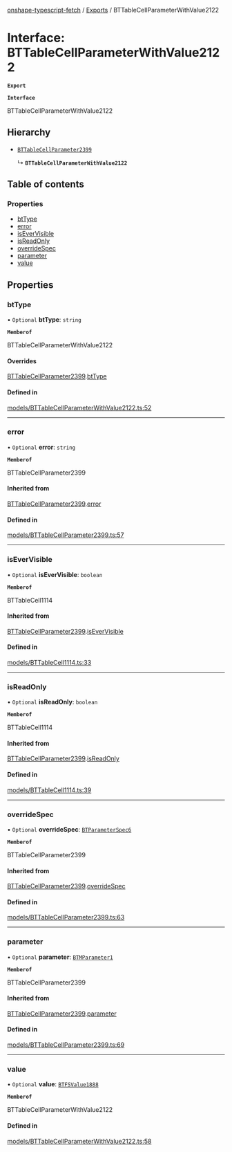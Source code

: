 [onshape-typescript-fetch](../README.md) / [Exports](../modules.md) / BTTableCellParameterWithValue2122

# Interface: BTTableCellParameterWithValue2122

**`Export`**

**`Interface`**

BTTableCellParameterWithValue2122

## Hierarchy

- [`BTTableCellParameter2399`](BTTableCellParameter2399.md)

  ↳ **`BTTableCellParameterWithValue2122`**

## Table of contents

### Properties

- [btType](BTTableCellParameterWithValue2122.md#bttype)
- [error](BTTableCellParameterWithValue2122.md#error)
- [isEverVisible](BTTableCellParameterWithValue2122.md#isevervisible)
- [isReadOnly](BTTableCellParameterWithValue2122.md#isreadonly)
- [overrideSpec](BTTableCellParameterWithValue2122.md#overridespec)
- [parameter](BTTableCellParameterWithValue2122.md#parameter)
- [value](BTTableCellParameterWithValue2122.md#value)

## Properties

### btType

• `Optional` **btType**: `string`

**`Memberof`**

BTTableCellParameterWithValue2122

#### Overrides

[BTTableCellParameter2399](BTTableCellParameter2399.md).[btType](BTTableCellParameter2399.md#bttype)

#### Defined in

[models/BTTableCellParameterWithValue2122.ts:52](https://github.com/toebes/onshape-typescript-fetch/blob/3e11ae1/models/BTTableCellParameterWithValue2122.ts#L52)

___

### error

• `Optional` **error**: `string`

**`Memberof`**

BTTableCellParameter2399

#### Inherited from

[BTTableCellParameter2399](BTTableCellParameter2399.md).[error](BTTableCellParameter2399.md#error)

#### Defined in

[models/BTTableCellParameter2399.ts:57](https://github.com/toebes/onshape-typescript-fetch/blob/3e11ae1/models/BTTableCellParameter2399.ts#L57)

___

### isEverVisible

• `Optional` **isEverVisible**: `boolean`

**`Memberof`**

BTTableCell1114

#### Inherited from

[BTTableCellParameter2399](BTTableCellParameter2399.md).[isEverVisible](BTTableCellParameter2399.md#isevervisible)

#### Defined in

[models/BTTableCell1114.ts:33](https://github.com/toebes/onshape-typescript-fetch/blob/3e11ae1/models/BTTableCell1114.ts#L33)

___

### isReadOnly

• `Optional` **isReadOnly**: `boolean`

**`Memberof`**

BTTableCell1114

#### Inherited from

[BTTableCellParameter2399](BTTableCellParameter2399.md).[isReadOnly](BTTableCellParameter2399.md#isreadonly)

#### Defined in

[models/BTTableCell1114.ts:39](https://github.com/toebes/onshape-typescript-fetch/blob/3e11ae1/models/BTTableCell1114.ts#L39)

___

### overrideSpec

• `Optional` **overrideSpec**: [`BTParameterSpec6`](BTParameterSpec6.md)

**`Memberof`**

BTTableCellParameter2399

#### Inherited from

[BTTableCellParameter2399](BTTableCellParameter2399.md).[overrideSpec](BTTableCellParameter2399.md#overridespec)

#### Defined in

[models/BTTableCellParameter2399.ts:63](https://github.com/toebes/onshape-typescript-fetch/blob/3e11ae1/models/BTTableCellParameter2399.ts#L63)

___

### parameter

• `Optional` **parameter**: [`BTMParameter1`](BTMParameter1.md)

**`Memberof`**

BTTableCellParameter2399

#### Inherited from

[BTTableCellParameter2399](BTTableCellParameter2399.md).[parameter](BTTableCellParameter2399.md#parameter)

#### Defined in

[models/BTTableCellParameter2399.ts:69](https://github.com/toebes/onshape-typescript-fetch/blob/3e11ae1/models/BTTableCellParameter2399.ts#L69)

___

### value

• `Optional` **value**: [`BTFSValue1888`](BTFSValue1888.md)

**`Memberof`**

BTTableCellParameterWithValue2122

#### Defined in

[models/BTTableCellParameterWithValue2122.ts:58](https://github.com/toebes/onshape-typescript-fetch/blob/3e11ae1/models/BTTableCellParameterWithValue2122.ts#L58)
